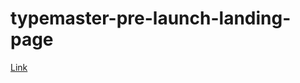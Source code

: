 # typemaster-pre-launch-landing-page
[Link](https://mariamkakushadze.github.io/typemaster-pre-launch-landing-page/)
